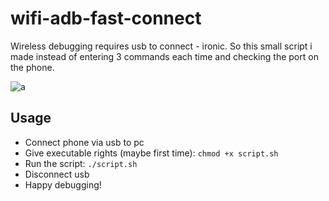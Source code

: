 # wifi-adb-fast-connect
Wireless debugging requires usb to connect - ironic. So this small script i made instead of entering 3 commands each time and checking the port on the phone.

![a](https://i.ibb.co/m87QqS1/Screenshot-from-2022-01-28-15-20-59.png)

## Usage
- Connect phone via usb to pc
- Give executable rights (maybe first time): ```chmod +x script.sh```
- Run the script: ```./script.sh```
- Disconnect usb
- Happy debugging!
